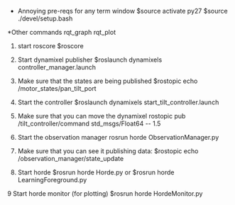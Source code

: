 * Annoying pre-reqs for any term window
$source activate py27
$source ./devel/setup.bash

*Other commands
rqt_graph
rqt_plot
1. start roscore
$roscore

2. Start dynamixel publisher
$roslaunch dynamixels controller_manager.launch

3. Make sure that the states are being published
$rostopic echo /motor_states/pan_tilt_port

4. Start the controller
$roslaunch dynamixels start_tilt_controller.launch

5. Make sure that you can move the dynamixel
rostopic pub /tilt_controller/command std_msgs/Float64 -- 1.5

6. Start the observation manager
rosrun horde ObservationManager.py

7. Make sure that you can see it publishing data:
$rostopic echo /observation_manager/state_update


8. Start horde
$rosrun horde Horde.py
or
$rosrun horde LearningForeground.py

9 Start horde monitor (for plotting)
$rosrun horde HordeMonitor.py

